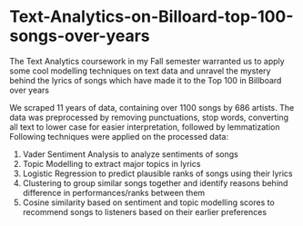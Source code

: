 # Text-Analytics-on-Billoard-top-100-songs-over-years

The Text Analytics coursework in my Fall semester warranted us to apply some cool modelling techniques on text data and unravel the mystery behind the lyrics of songs which have made it to the Top 100 in Billboard over years 

We scraped 11 years of data, containing over 1100 songs by 686 artists. The data was preprocessed by removing punctuations, stop words, converting all text to lower case for easier interpretation, followed by lemmatization 
Following techniques were applied on the processed data:
1. Vader Sentiment Analysis to analyze sentiments of songs
2. Topic Modelling to extract major topics in lyrics
3. Logistic Regression to predict plausible ranks of songs using their lyrics
4. Clustering to group similar songs together and identify reasons behind difference in performances/ranks between them
5. Cosine similarity based on sentiment and topic modelling scores to recommend songs to listeners based on their earlier preferences
